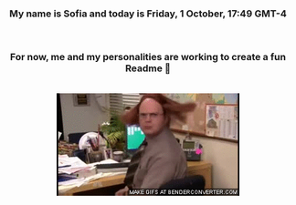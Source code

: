 


<div align="center">
<h3 >My name is Sofia and today is Friday, 1 October, 17:49 GMT-4</h3><br>
<h3 >For now, me and my personalities are working to create a fun Readme 👋
</h3><br>
<img src='img/dwight.gif' alt='working...'/>
</div>
